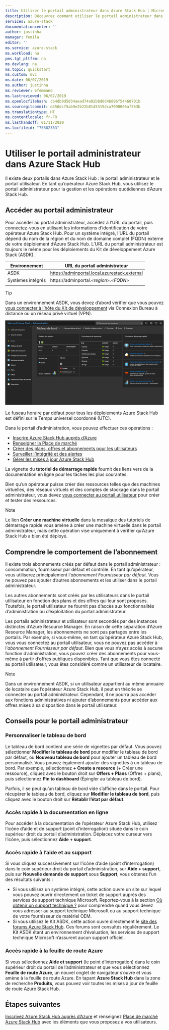 ```yaml
---
title: Utiliser le portail administrateur dans Azure Stack Hub | Microsoft Docs
description: Découvrez comment utiliser le portail administrateur dans Azure Stack Hub.
services: azure-stack
documentationcenter: ''
author: justinha
manager: femila
editor: ''
ms.service: azure-stack
ms.workload: na
pms.tgt_pltfrm: na
ms.devlang: na
ms.topic: quickstart
ms.custom: mvc
ms.date: 06/07/2019
ms.author: justinha
ms.reviewer: efemmano
ms.lastreviewed: 06/07/2019
ms.openlocfilehash: cb4db9d5034aead74a92b8d6d4b896f54460701b
ms.sourcegitcommit: d450dcf5ab9e2b22b8145319dca7098065af563b
ms.translationtype: HT
ms.contentlocale: fr-FR
ms.lasthandoff: 01/11/2020
ms.locfileid: "75882383"
---
```

# <a name="use-the-administrator-portal-in-azure-stack-hub"></a>Utiliser le portail administrateur dans Azure Stack Hub

Il existe deux portails dans Azure Stack Hub : le portail administrateur et le portail utilisateur. En tant qu’opérateur Azure Stack Hub, vous utilisez le portail administrateur pour la gestion et les opérations quotidiennes d’Azure Stack Hub.

## <a name="access-the-administrator-portal"></a>Accéder au portail administrateur

Pour accéder au portail administrateur, accédez à l’URL du portail, puis connectez-vous en utilisant les informations d’identification de votre opérateur Azure Stack Hub. Pour un système intégré, l’URL du portail dépend du nom de la région et du nom de domaine complet (FQDN) externe de votre déploiement d’Azure Stack Hub. L’URL du portail administrateur est toujours le même pour les déploiements du Kit de développement Azure Stack (ASDK).

| Environnement | URL du portail administrateur |   
| -- | -- | 
| ASDK| https://adminportal.local.azurestack.external  |
| Systèmes intégrés | https://adminportal.&lt;*region*&gt;.&lt;*FQDN*&gt; | 
| | |

> [!TIP]
> Dans un environnement ASDK, vous devez d’abord vérifier que vous pouvez [vous connecter à l’hôte du Kit de développement](../asdk/asdk-connect.md) via Connexion Bureau à distance ou un réseau privé virtuel (VPN).

 ![Portail administrateur Azure Stack Hub](media/azure-stack-manage-portals/admin-portal.png)

Le fuseau horaire par défaut pour tous les déploiements Azure Stack Hub est défini sur le Temps universel coordonné (UTC).

Dans le portail d’administration, vous pouvez effectuer ces opérations :

* [Inscrire Azure Stack Hub auprès d’Azure](azure-stack-registration.md)
* [Renseigner la Place de marché](azure-stack-download-azure-marketplace-item.md)
* [Créer des plans, offres et abonnements pour les utilisateurs](service-plan-offer-subscription-overview.md)
* [Surveiller l’intégrité et des alertes](azure-stack-monitor-health.md)
* [Gérer les mises à jour Azure Stack Hub](azure-stack-updates.md)

La vignette du **tutoriel de démarrage rapide** fournit des liens vers de la documentation en ligne pour les tâches les plus courantes.

Bien qu’un opérateur puisse créer des ressources telles que des machines virtuelles, des réseaux virtuels et des comptes de stockage dans le portail administrateur, vous devez [vous connecter au portail utilisateur](../user/azure-stack-use-portal.md) pour créer et tester des ressources.

>[!NOTE]
>Le lien **Créer une machine virtuelle** dans la mosaïque des tutoriels de démarrage rapide vous amène à créer une machine virtuelle dans le portail administrateur, mais cette opération vise uniquement à vérifier qu’Azure Stack Hub a bien été déployé.

## <a name="understand-subscription-behavior"></a>Comprendre le comportement de l’abonnement

Il existe trois abonnements créés par défaut dans le portail administrateur : consommation, fournisseur par défaut et contrôle. En tant qu’opérateur, vous utiliserez principalement l’*abonnement Fournisseur par défaut*. Vous ne pouvez pas ajouter d’autres abonnements et les utiliser dans le portail administrateur.

Les autres abonnements sont créés par les utilisateurs dans le portail utilisateur en fonction des plans et des offres qui leur sont proposés. Toutefois, le portail utilisateur ne fournit pas d’accès aux fonctionnalités d’administration ou d’exploitation du portail administrateur.

Les portails administrateur et utilisateur sont secondés par des instances distinctes d’Azure Resource Manager. En raison de cette séparation d’Azure Resource Manager, les abonnements ne sont pas partagés entre les portails. Par exemple, si vous-même, en tant qu’opérateur Azure Stack Hub, vous vous connectez au portail utilisateur, vous ne pouvez pas accéder à l’*abonnement Fournisseur par défaut*. Bien que vous n’ayez accès à aucune fonction d’administration, vous pouvez créer des abonnements pour vous-même à partir d’offres publiques disponibles. Tant que vous êtes connecté au portail utilisateur, vous êtes considéré comme un utilisateur de locataire.

  >[!NOTE]
  >Dans un environnement ASDK, si un utilisateur appartient au même annuaire de locataire que l’opérateur Azure Stack Hub, il peut en théorie se connecter au portail administrateur. Cependant, il ne pourra pas accéder aux fonctions administratives ni ajouter d’abonnements pour accéder aux offres mises à sa disposition dans le portail utilisateur.

## <a name="administrator-portal-tips"></a>Conseils pour le portail administrateur

### <a name="customize-the-dashboard"></a>Personnaliser le tableau de bord

Le tableau de bord contient une série de vignettes par défaut. Vous pouvez sélectionner **Modifier le tableau de bord** pour modifier le tableau de bord par défaut, ou **Nouveau tableau de bord** pour ajouter un tableau de bord personnalisé. Vous pouvez également ajouter des vignettes à un tableau de bord. Par exemple, sélectionnez **+ Create a resource** (+ Créer une ressource), cliquez avec le bouton droit sur **Offers + Plans** (Offres + plans), puis sélectionnez **Pin to dashboard** (Épingler au tableau de bord).

Parfois, il se peut qu’un tableau de bord vide s’affiche dans le portail. Pour récupérer le tableau de bord, cliquez sur **Modifier le tableau de bord**, puis cliquez avec le bouton droit sur **Rétablir l’état par défaut**.

### <a name="quick-access-to-online-documentation"></a>Accès rapide à la documentation en ligne

Pour accéder à la documentation de l’opérateur Azure Stack Hub, utilisez l’icône d’aide et de support (point d’interrogation) située dans le coin supérieur droit du portail d’administration. Déplacez votre curseur vers l’icône, puis sélectionnez **Aide + support**.

### <a name="quick-access-to-help-and-support"></a>Accès rapide à l’aide et au support

Si vous cliquez successivement sur l’icône d’aide (point d’interrogation) dans le coin supérieur droit du portail d’administration, sur **Aide + support**, puis sur **Nouvelle demande de support** sous **Support**, vous obtenez l’un des résultats suivants :

- Si vous utilisez un système intégré, cette action ouvre un site sur lequel vous pouvez ouvrir directement un ticket de support auprès des services de support technique Microsoft. Reportez-vous à la section [Où obtenir un support technique ?](azure-stack-manage-basics.md#where-to-get-support) pour comprendre quand vous devez vous adresser au support technique Microsoft ou au support technique de votre fournisseur de matériel OEM.
- Si vous utilisez le Kit ASDK, cette action ouvre directement le [site des forums Azure Stack Hub](https://social.msdn.microsoft.com/Forums/home?forum=AzureStack). Ces forums sont consultés régulièrement. Le Kit ASDK étant un environnement d’évaluation, les services de support technique Microsoft n’assurent aucun support officiel.

### <a name="quick-access-to-the-azure-roadmap"></a>Accès rapide à la feuille de route Azure

Si vous sélectionnez **Aide et support** (le point d’interrogation) dans le coin supérieur droit du portail de l’administrateur et que vous sélectionnez **Feuille de route Azure**, un nouvel onglet de navigateur s’ouvre et vous amène à la feuille de route Azure. En tapant **Azure Stack Hub** dans la zone de recherche **Produits**, vous pouvez voir toutes les mises à jour de feuille de route Azure Stack Hub.

## <a name="next-steps"></a>Étapes suivantes

[Inscrivez Azure Stack Hub auprès d’Azure](azure-stack-registration.md) et renseignez [Place de marché Azure Stack Hub](azure-stack-marketplace.md) avec les éléments que vous proposez à vos utilisateurs.
